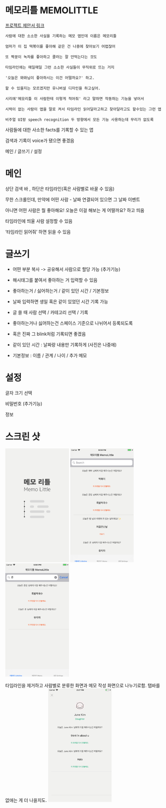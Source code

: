 # 메모리틀 MEMOLITTLE

[프로젝트 제안서 링크](https://drive.google.com/open?id=0Bw5Hv-zbPEnYWEtYMjEyNHoyOEE)

```
사람에 대한 소소한 사실을 기록하는 메모 앱인데 이름은 메모리틀

엄마가 이 집 떡볶이를 좋아해 같은 건 나중에 찾아보기 어렵잖어

또 짝꿍이 녹차를 좋아하고 콜라는 잘 안먹는다는 것도

타임라인에는 매일매일 그런 소소한 사실들이 무직위로 뜨는 거지

'오늘은 뫄뫄님이 좋아하시는 이건 어떨까요?' 하고.

할 수 있을지는 모르겠지만 유니버설 디자인을 하고싶어.

시리에'메모리틀 이 사람한테 이렇게 적어줘' 라고 말하면 작동하는 기능을 넣어서

시력이 없는 사람이 앱을 말로 켜서 타임라인 읽어달라고하고 찾아달라고도 할수있는 그런 앱

비주얼 UI랑 speech recognition 두 방향에서 모든 기능 사용하는데 무리가 없도록

```


사람들에 대한 사소한 facts를 기록할 수 있는 앱

검색과 기록이 voice가 됐으면 좋겠음

메인 / 글쓰기 / 설정


# 메인
상단 검색 바 , 하단은 타임라인(혹은 사람별로 바꿀 수 있음)

무한 스크롤인데, 만약에 어떤 사람 - 날짜 연결되어 있으면 그 날짜 이벤트

아니면 어떤 사람은 뭘 좋아해요! 오늘은 이걸 해보는 게 어떨까요? 하고 띄움

타임라인에 띄울 사람 설정할 수 있음

‘타임라인 읽어줘’ 하면 읽을 수 있음


# 글쓰기
* 어떤 부분 복사 -> 공유해서 사람으로 할당 가능 (추가기능)

* 해시태그를 붙여서 좋아하는 거 입력할 수 있음

* 좋아하는거 / 싫어하는거 / 같이 있던 시간 / 기본정보

* 날짜 입력하면 생일 혹은 같이 있었던 시간 기록 가능

* 글 쓸 때 사람 선택 / 카테고리 선택 / 기록

* 좋아하는거나 싫어하는건 스페이스 기준으로 나뉘어서 등록되도록

* 혹은 진짜 그 blink처럼 기록되면 좋겠음

* 같이 있던 시간 : 날짜랑 내용만 기록하게 (사진은 나중에)

* 기본정보 : 이름 / 관계 / 나이 / 추가 메모


# 설정
글자 크기 선택

비밀번호 (추가기능)

정보

# 스크린 샷

<img src="screenshots/Mettle.png" alt="런칭화면" width= "40%" />


<img src="screenshots/screenshot.png" alt="메인화면" width= "40%" />


<img src="screenshots/screenshot2.png" alt="검색화면" width= "40%" />

타임라인을 제거하고 사람별로 분류한 화면과 메모 작성 화면으로 나누기로함.
탭바를 없애는 게 더 나을지도.
<img src="screenshots/screenshot3.png" alt="사람정보디테일화면" width= "40%" />
